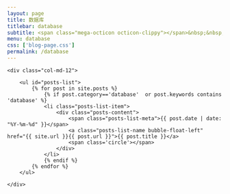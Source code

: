 ```yaml
---
layout: page
title: 数据库
titlebar: database
subtitle: <span class="mega-octicon octicon-clippy"></span>&nbsp;&nbsp; 数据库系列文章
menu: database
css: ['blog-page.css']
permalink: /database
---
```


<div class="row">

    <div class="col-md-12">

        <ul id="posts-list">
            {% for post in site.posts %}
                {% if post.category=='database'  or post.keywords contains 'database' %}
                <li class="posts-list-item">
                    <div class="posts-content">
                        <span class="posts-list-meta">{{ post.date | date: "%Y-%m-%d" }}</span>
                        <a class="posts-list-name bubble-float-left" href="{{ site.url }}{{ post.url }}">{{ post.title }}</a>
                        <span class='circle'></span>
                    </div>
                </li>
                {% endif %}
            {% endfor %}
        </ul> 

    </div>

</div>
<script>
    $(document).ready(function(){

        // Enable bootstrap tooltip
        $("body").tooltip({ selector: '[data-toggle=tooltip]' });

    });
</script>